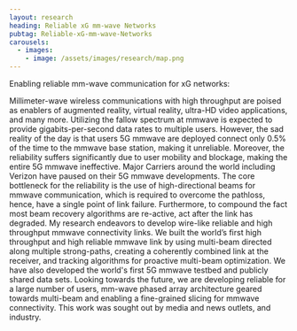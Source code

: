 ```yaml
---
layout: research
heading: Reliable xG mm-wave Networks
pubtag: Reliable-xG-mm-wave-Networks
carousels:
  - images:
    - image: /assets/images/research/map.png
---
```


Enabling reliable mm-wave communication for xG networks:

Millimeter-wave wireless communications with high throughput are poised as enablers of augmented reality, virtual reality, ultra-HD video applications, and many more. Utilizing the fallow spectrum at mmwave is expected to provide gigabits-per-second data rates to multiple users. However, the sad reality of the day is that users 5G mmwave are deployed connect only 0.5% of the time to the mmwave base station, making it unreliable. Moreover, the reliability suffers significantly due to user mobility and blockage, making the entire 5G mmwave ineffective. Major Carriers around the world including Verizon have paused on their 5G mmwave developments. 
The core bottleneck for the reliability is the use of high-directional beams for mmwave communication, which is required to overcome the pathloss, hence, have a single point of link failure. Furthermore, to compound the fact most beam recovery algorithms are re-active, act after the link has degraded. My research endeavors to develop wire-like reliable and high throughput mmwave connectivity links. We built the world’s first high throughput and high reliable mmwave link by using multi-beam directed along multiple strong-paths, creating a coherently combined link at the receiver, and tracking algorithms for proactive multi-beam optimization. We have also developed the world's first 5G mmwave testbed and publicly shared data sets. Looking towards the future, we are developing reliable for a large number of users, mm-wave phased array architecture geared towards multi-beam and enabling a fine-grained slicing for mmwave connectivity. This work was sought out by media and news outlets, and industry.   
